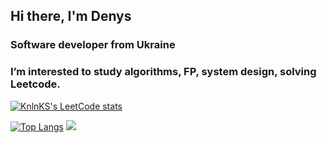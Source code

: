 ## Hi there, I'm Denys
### Software developer from Ukraine
### I’m interested to study algorithms, FP, system design, solving Leetcode.

[![KnlnKS's LeetCode stats](https://leetcode-stats-six.vercel.app/api?username=Myxin&theme=dark)](https://github.com/KnlnKS/leetcode-stats)

[![Top Langs](https://github-readme-stats.vercel.app/api/top-langs/?username=joestalker1&layout=compact)](https://github.com/anuraghazra/github-readme-stats)
![](https://komarev.com/ghpvc/?username=joestalker1)
<!---
joestalker1/joestalker1 is a ✨ special ✨ repository because its `README.md` (this file) appears on your GitHub profile.
You can click the Preview link to take a look at your changes.
--->
